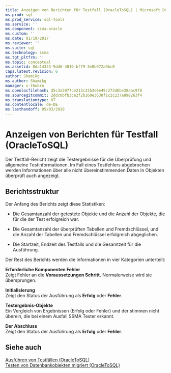 ```yaml
---
title: Anzeigen von Berichten für Testfall (OracleToSQL) | Microsoft Docs
ms.prod: sql
ms.prod_service: sql-tools
ms.service: ''
ms.component: ssma-oracle
ms.custom: ''
ms.date: 01/19/2017
ms.reviewer: ''
ms.suite: sql
ms.technology: ssma
ms.tgt_pltfrm: ''
ms.topic: conceptual
ms.assetid: 8da14323-9dd6-4019-bf79-3e8b972a9bc0
caps.latest.revision: 6
author: Shamikg
ms.author: Shamikg
manager: v-thobro
ms.openlocfilehash: d5c3a5077ce213c32b3e6e49c273d6be38aac9f8
ms.sourcegitcommit: 2ddc0bfb3ce2f2b160e3638f1c2c237a898263f4
ms.translationtype: HT
ms.contentlocale: de-DE
ms.lasthandoff: 05/03/2018
---
```

# <a name="viewing-test-case-reports-oracletosql"></a>Anzeigen von Berichten für Testfall (OracleToSQL)
Der Testfall-Bericht zeigt die Testergebnisse für die Überprüfung und allgemeine Testinformationen. Im Fall eines Testfehlers abgebrochen werden Informationen über alle nicht übereinstimmenden Daten in Objekten überprüft auch angezeigt.  
  
## <a name="report-structure"></a>Berichtsstruktur  
Der Anfang des Berichts zeigt diese Statistiken:  
  
-   Die Gesamtanzahl der getestete Objekte und die Anzahl der Objekte, die für die der Test erfolgreich war.  
  
-   Die Gesamtanzahl der überprüften Tabellen und Fremdschlüssel, und die Anzahl der Tabellen und Fremdschlüssel erfolgreich abgeglichen.  
  
-   Die Startzeit, Endzeit des Testfalls und die Gesamtzeit für die Ausführung.  
  
Der Rest des Berichts werden die Informationen in vier Kategorien unterteilt:  
  
**Erforderliche Komponenten Fehler**  
Zeigt Fehler an die **Voraussetzungen Schritt.** Normalerweise wird sie übersprungen.  
  
**Initialisierung**  
Zeigt den Status der Ausführung als **Erfolg** oder **Fehler**.  
  
**Testergebnis-Objekte**  
Ein Vergleich von Ergebnissen (Erfolg oder Fehler) und der stimmen nicht überein, die bei einem Ausfall SSMA Tester erkannt.  
  
**Der Abschluss**  
Zeigt den Status der Ausführung als **Erfolg** oder **Fehler**.  
  
## <a name="see-also"></a>Siehe auch  
[Ausführen von Testfällen &#40;OracleToSQL&#41;](../../ssma/oracle/running-test-cases-oracletosql.md)  
[Testen von Datenbankobjekten migriert &#40;OracleToSQL&#41;](../../ssma/oracle/testing-migrated-database-objects-oracletosql.md)  
  

